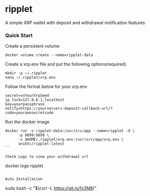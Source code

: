 # ripplet

A simple XRP wallet with deposit and withdrawal notification features

### Quick Start
Create a persistent volume
```
docker volume create --name=ripplet-data
```

Create a xrp.env file and put the following options(required)
```
mkdir -p ~/.ripplet
nano ~/.ripplet/xrp.env
```

Follow the format below for your xrp.env
```
secret=snYourXrpSeed
ip_lock=127.0.0.1,localhost
key=yourpassphrase
notify=https://yourservers-deposit-callback-url/?code=yourownsecretcode
```

Run the docker image
```
docker run -v ripplet-data:/usr/src/app --name=ripplet -d \
      -p 8899:8899 \
      -v $HOME/.ripplet/xrp.env:/usr/src/app/xrp.env \
      unibtc/ripplet:latest
``

Check Logs to view your withdrawal url
```
docker logs ripplet
```

Auto Installation
```
sudo bash -c "$(curl -L https://git.io/fx3M8)"
```